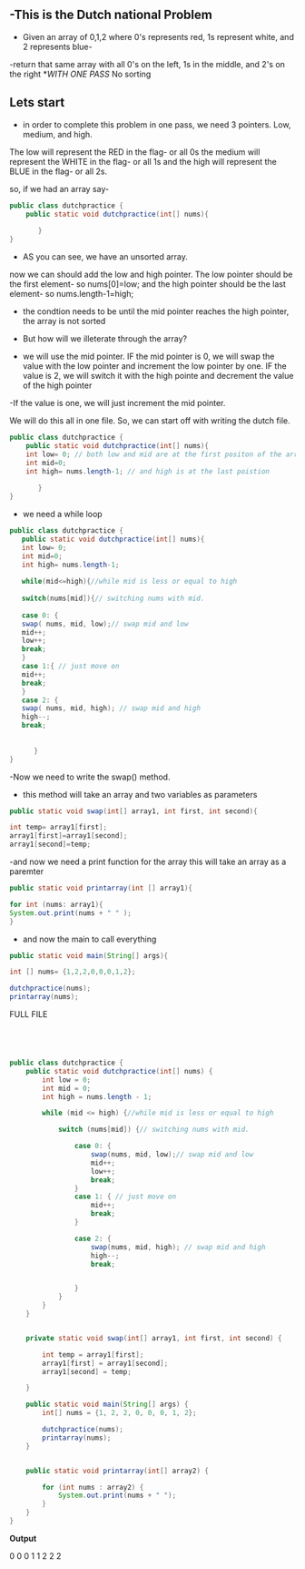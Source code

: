 -This is the Dutch national Problem
----------------------------------------------------------------------

- Given an array of 0,1,2 where 0's represents red, 1s represent white, and 2 represents blue-

-return that same array with all 0's on the left, 1s in the middle, and 2's on the right **WITH ONE PASS* No sorting

Lets start
-----------------------------------------
- in order to complete this problem in one pass, we need 3 pointers. Low, medium, and high.

The low will represent the RED in the flag- or all 0s
the medium will represent the WHITE in the flag- or all 1s
and the high will represent the BLUE in the flag- or all 2s.


so, if we had an array say-

```java
public class dutchpractice {
    public static void dutchpractice(int[] nums){
        
       }
}
```

- AS you can see, we have an unsorted array.

now we can should add the low and high pointer.
The low pointer should be the first element- so nums[0]=low;
and the high pointer should be the last element- so nums.length-1=high;


- the condtion needs to be until the mid pointer reaches the high pointer, the array is not sorted
- But how will we illeterate through the array?

- we will use the mid pointer. IF the mid pointer is 0, we will swap the value with the low pointer and increment the low pointer by one. IF the value is 2, we will switch it with the high pointe and decrement the value of the high pointer


-If the value is one, we will just increment the mid pointer.


We will do this all in one file. So, we can start off with writing the dutch file.

```java
public class dutchpractice {
    public static void dutchpractice(int[] nums){
    int low= 0; // both low and mid are at the first positon of the array.
    int mid=0;
    int high= nums.length-1; // and high is at the last poistion
        
       }
}
```


- we need a while loop

 ```java
public class dutchpractice {
    public static void dutchpractice(int[] nums){
    int low= 0; 
    int mid=0;
    int high= nums.length-1; 
    
    while(mid<=high){//while mid is less or equal to high
    
    switch(nums[mid]){// switching nums with mid.
    
    case 0: {
    swap( nums, mid, low);// swap mid and low
    mid++;
    low++;
    break;
    }
    case 1:{ // just move on
    mid++;
    break;
    }
    case 2: {
    swap( nums, mid, high); // swap mid and high 
    high--;
    break;
    
        
       }
}
```
-Now we need to write the swap() method.
- this method will take an array and two variables as parameters
```java
public static void swap(int[] array1, int first, int second){

int temp= array1[first];
array1[first]=array1[second];
array1[second]=temp;
```


-and now we need a print function for the array
this will take an array as a paremter
```java
public static void printarray(int [] array1){

for int (nums: array1){
System.out.print(nums + " " );
}
```

- and now the main to call everything

```java
public static void main(String[] args){

int [] nums= {1,2,2,0,0,0,1,2};

dutchpractice(nums);
printarray(nums);
```

FULL FILE

```java




public class dutchpractice {
    public static void dutchpractice(int[] nums) {
        int low = 0;
        int mid = 0;
        int high = nums.length - 1;

        while (mid <= high) {//while mid is less or equal to high

            switch (nums[mid]) {// switching nums with mid.

                case 0: {
                    swap(nums, mid, low);// swap mid and low
                    mid++;
                    low++;
                    break;
                }
                case 1: { // just move on
                    mid++;
                    break;
                }

                case 2: {
                    swap(nums, mid, high); // swap mid and high
                    high--;
                    break;


                }
            }
        }
    }


    private static void swap(int[] array1, int first, int second) {

        int temp = array1[first];
        array1[first] = array1[second];
        array1[second] = temp;

    }

    public static void main(String[] args) {
        int[] nums = {1, 2, 2, 0, 0, 0, 1, 2};

        dutchpractice(nums);
        printarray(nums);
    }


    public static void printarray(int[] array2) {

        for (int nums : array2) {
            System.out.print(nums + " ");
        }
    }
}


```

**Output**

0 0 0 1 1 2 2 2 






